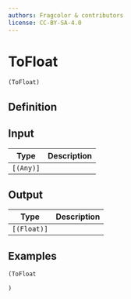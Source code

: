 ```yaml
---
authors: Fragcolor & contributors
license: CC-BY-SA-4.0
---
```



# ToFloat

```clojure
(ToFloat)
```


## Definition




## Input

| Type | Description |
|------|-------------|
| `[(Any)]` |  |


## Output

| Type | Description |
|------|-------------|
| `[(Float)]` |  |


## Examples

```clojure
(ToFloat

)
```
